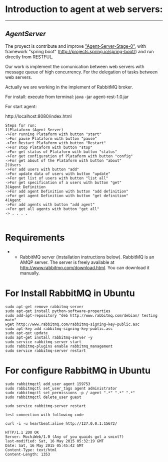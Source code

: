 # Introduction to agent at web servers: 
---
*AgentServer*
---
The proyect is contribute and improve ["Agent-Server-Stage-0"](http://basetechnology.blogspot.com/2012_03_01_archive.html), with framework "spring boot" (http://projects.spring.io/spring-boot/) and run directly from RESTFUL. 

Our work is implement the comunication between web servers with message queue of high concurrency. For the  delegation of tasks between web servers.

Actually we are working in the implement of RabbitMQ broker.

For install:
execute from terminal: java -jar agent-rest-1.0.jar

For start agent:

http://localhost:8080/index.html 
```shell
Steps for run:
1)Plataform (Agent Server)
->For running Plataform with button "start"
->For pause Plataform with button "pause"
->For Restart Plafaform with button "Restart"
->For stop Plataform with button "stop"
->For get status of Plataform with button "status"
->For get configuration of Plataform with button "config"
->For get about of the Plataform with button "about"
2)Users
->For add users with button "add"
->For update data of users with button "update"
->For get list of users with button "list all"
->For get specification of a users with button "get" 
3)Agent Definition
->For add agent Definition with button "add definition" 
->For get agent Definition with button "get definition" 
4)Agent
->For add agents with button "add agent" 
->For get all agents with button "get all"
-> . . . .
 
```
# Requirements
+ - RabbitMQ server (installation instructions below). RabbitMQ is an AMQP server. The server is freely available at http://www.rabbitmq.com/download.html. You can download it manually.

# For Install RabbitMQ in Ubuntu
```shell
sudo apt-get remove rabbitmq-server
sudo apt-get install python-software-properties
sudo add-apt-repository "deb http://www.rabbitmq.com/debian/ testing main"
wget http://www.rabbitmq.com/rabbitmq-signing-key-public.asc
sudo apt-key add rabbitmq-signing-key-public.asc
sudo apt-get update
sudo apt-get install rabbitmq-server -y
sudo service rabbitmq-server start
sudo rabbitmq-plugins enable rabbitmq_management
sudo service rabbitmq-server restart
```
# For configure RabbitMQ in Ubuntu
```shell
sudo rabbitmqctl add_user agent 159753
sudo rabbitmqctl set_user_tags agent administrator
sudo rabbitmqctl set_permissions -p / agent ".*" ".*" ".*"
sudo rabbitmqctl delete_user guest

sudo service rabbitmq-server restart

test connection with following code

curl -i -u heartbeat:alive http://127.0.0.1:15672/

HTTP/1.1 200 OK
Server: MochiWeb/1.0 (Any of you quaids got a smint?)
last-modified: Sat, 16 May 2015 05:32:19 GMT
Date: Sat, 16 May 2015 05:45:42 GMT
Content-Type: text/html
Content-Length: 1353


```